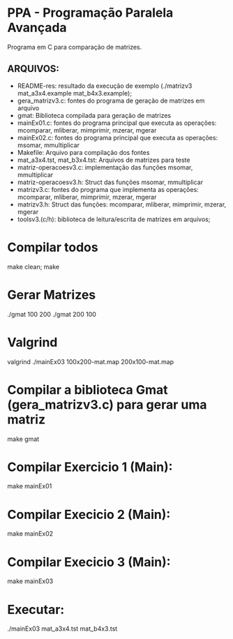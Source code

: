 # PPA - Programação Paralela Avançada
Programa em C para comparação de matrizes.

## ARQUIVOS:
* README-res: resultado da execução de exemplo (./matrizv3 mat_a3x4.example mat_b4x3.example);
* gera_matrizv3.c: fontes do programa de geração de matrizes em arquivo
* gmat: Biblioteca compilada para geração de matrizes
* mainEx01.c: fontes do programa principal que executa as operações: mcomparar, mliberar, mimprimir, mzerar, mgerar
* mainEx02.c: fontes do programa principal que executa as operações: msomar, mmultiplicar
* Makefile: Arquivo para compilação dos fontes
* mat_a3x4.tst, mat_b3x4.tst: Arquivos de matrizes para teste
* matriz-operacoesv3.c: implementação das funções msomar, mmultiplicar
* matriz-operacoesv3.h: Struct das funções msomar, mmultiplicar
* matrizv3.c: fontes do programa que implementa as operações: mcomparar, mliberar, mimprimir, mzerar, mgerar
* matrizv3.h: Struct das funções: mcomparar, mliberar, mimprimir, mzerar, mgerar
* toolsv3.(c/h): biblioteca de leitura/escrita de matrizes em arquivos;  

# Compilar todos
make clean; make

# Gerar Matrizes
./gmat 100 200
./gmat 200 100

# Valgrind
valgrind ./mainEx03 100x200-mat.map 200x100-mat.map

# Compilar a biblioteca Gmat (gera_matrizv3.c) para gerar uma matriz
make gmat


# Compilar Exercicio 1 (Main):
 make mainEx01

# Compilar Execicio 2 (Main):
make mainEx02

# Compilar Execicio 3 (Main):
make mainEx03

# Executar: 
 ./mainEx03 mat_a3x4.tst mat_b4x3.tst 